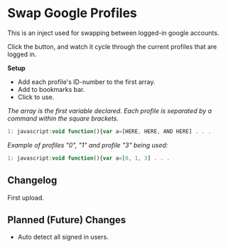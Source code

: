 # Swap Google Profiles
This is an inject used for swapping between logged-in google accounts.

Click the button, and watch it cycle through the current profiles that are logged in.

**Setup**
- Add each profile's ID-number to the first array.
- Add to bookmarks bar.
- Click to use.

*The array is the first variable declared. Each profile is separated by a command within the square brackets.*

```js
1: javascript:void function(){var a=[HERE, HERE, AND HERE] . . .

```
*Example of profiles "0", "1" and profile "3" being used:*
```js
1: javascript:void function(){var a=[0, 1, 3] . . .

```



Changelog
----
First upload.





Planned (Future) Changes
----

 - Auto detect all signed in users.



